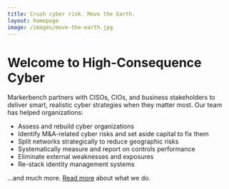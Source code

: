 ```yaml
---
title: Crush cyber risk. Move the Earth.
layout: homepage
image: /images/move-the-earth.jpg
---
```

# Welcome to High-Consequence Cyber

Markerbench partners with CISOs, CIOs, and business stakeholders to deliver smart, realistic cyber strategies when they matter most. Our team has helped organizations:

- Assess and rebuild cyber organizations
- Identify M&A-related cyber risks and set aside capital to fix them
- Split networks strategically to reduce geographic risks
- Systematically measure and report on controls performance
- Eliminate external weaknesses and exposures
- Re-stack identity management systems

&hellip;and much more. [Read more](/advisory/) about what we do.